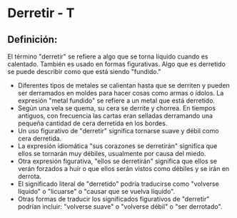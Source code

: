 # Derretir - T

## Definición: 

El término "derretir" se refiere a algo que se torna líquido cuando es calentado. También es usado en formas figurativas. Algo que es derretido se puede describir como que está siendo "fundido."

* Diferentes tipos de metales se calientan hasta que se derriten y pueden ser derramados en moldes para hacer cosas como armas o ídolos. La expresión "metal fundido" se refiere a un metal que está derretido.
* Según una vela se quema, su cera se derrite y chorrea. En tiempos antiguos, con frecuencia las cartas eran selladas derramando una pequeña cantidad de cera derretida en los bordes.
* Un uso figurativo de "derretir" significa tornarse suave y débil como cera derretida.
* La expresión idiomática "sus corazones se derretirán" significa que ellos se tornarán muy débiles, usualmente por causa del miedo.
* Otra expresión figurativa, "ellos se derretirán" significa que ellos se verán forzados a huír o que ellos serán vistos como débiles y se irán en derrota.
* El significado literal de "derretido" podría traducirse como "volverse líquido" o "licuarse" o "causar que se vuelva líquido".
* Otras formas de traducir los significados figurativos de "derretir" podrían incluir: "volverse suave" o "volverse débil" o "ser derrotado".

